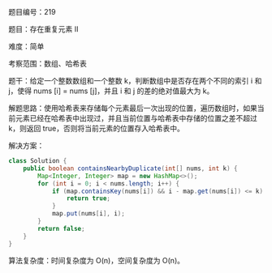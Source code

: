 题目编号：219

题目：存在重复元素 II

难度：简单

考察范围：数组、哈希表

题干：给定一个整数数组和一个整数 k，判断数组中是否存在两个不同的索引 i 和 j，使得 nums [i] = nums [j]，并且 i 和 j 的差的绝对值最大为 k。

解题思路：使用哈希表来存储每个元素最后一次出现的位置，遍历数组时，如果当前元素已经在哈希表中出现过，并且当前位置与哈希表中存储的位置之差不超过 k，则返回 true，否则将当前元素的位置存入哈希表中。

解决方案：

```java
class Solution {
    public boolean containsNearbyDuplicate(int[] nums, int k) {
        Map<Integer, Integer> map = new HashMap<>();
        for (int i = 0; i < nums.length; i++) {
            if (map.containsKey(nums[i]) && i - map.get(nums[i]) <= k) {
                return true;
            }
            map.put(nums[i], i);
        }
        return false;
    }
}
```

算法复杂度：时间复杂度为 O(n)，空间复杂度为 O(n)。